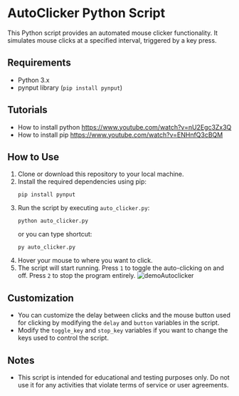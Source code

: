 # AutoClicker Python Script

This Python script provides an automated mouse clicker functionality. It simulates mouse clicks at a specified interval, triggered by a key press.

## Requirements
- Python 3.x
- pynput library (`pip install pynput`)

## Tutorials
- How to install python https://www.youtube.com/watch?v=nU2Egc3Zx3Q
- How to install pip https://www.youtube.com/watch?v=ENHnfQ3cBQM

## How to Use
1. Clone or download this repository to your local machine.
2. Install the required dependencies using pip:
    ```
    pip install pynput
    ```
3. Run the script by executing `auto_clicker.py`:
    ```
    python auto_clicker.py
    ```
    or you can type shortcut:
    ```
    py auto_clicker.py
    ```
4. Hover your mouse to where you want to click.
5. The script will start running. Press `1` to toggle the auto-clicking on and off. Press `2` to stop the program entirely.
    ![demoAutoclicker](https://github.com/KeijiPlata/cookie-clicker/assets/109679214/1cec6d19-78c3-4c2f-a0da-f152bd30b87f)

## Customization
- You can customize the delay between clicks and the mouse button used for clicking by modifying the `delay` and `button` variables in the script.
- Modify the `toggle_key` and `stop_key` variables if you want to change the keys used to control the script.

## Notes
- This script is intended for educational and testing purposes only. Do not use it for any activities that violate terms of service or user agreements.


